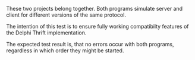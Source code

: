 These two projects belong together. Both programs 
simulate server and client for different versions 
of the same protocol.

The intention of this test is to ensure fully
working compatibilty features of the Delphi Thrift 
implementation.

The expected test result is, that no errors occur 
with both programs, regardless in which order they 
might be started.
